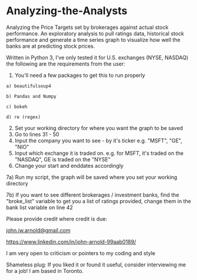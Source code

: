 # Analyzing-the-Analysts
Analyzing the Price Targets set by brokerages against actual stock performance. An exploratory analysis to pull ratings data, historical stock performance and generate a time series graph to visualize how well the banks are at predicting stock prices.

Written in Python 3, I've only tested it for U.S. exchanges (NYSE, NASDAQ) the following are the requirements from the user:
  1) You'll need a few packages to get this to run properly
  
    a) beautifulsoup4
    
    b) Pandas and Numpy
    
    c) bokeh
   
    d) re (regex) 
    
  2) Set your working directory for where you want the graph to be saved
  3) Go to lines 31 - 50
  4) Input the company you want to see - by it's ticker e.g. "MSFT", "GE", "NIO"
  5) Input which exchange it is traded on. e.g. for MSFT, it's traded on the "NASDAQ", GE is traded on the "NYSE"
  6) Change your start and enddates accordingly
  
  7a) Run my script, the graph will be saved where you set your working directory 
  
  7b) If you want to see different brokerages / investment banks, find the "broke_list" variable to get you a list of ratings provided, change them in the bank list variable on         line 42
  
Please provide credit where credit is due:

  john.jw.arnold@gmail.com
  
  https://www.linkedin.com/in/john-arnold-99aab0189/
  
I am very open to criticism or pointers to my coding and style

Shameless plug: If you liked it or found it useful, consider interviewing me for a job! I am based in Toronto.
